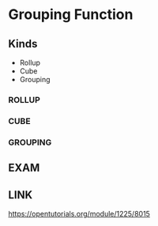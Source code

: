 


# Grouping Function

## Kinds
 - Rollup
 - Cube
 - Grouping

### ROLLUP

### CUBE

### GROUPING

## EXAM


## LINK
https://opentutorials.org/module/1225/8015
